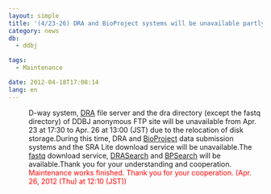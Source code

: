 ```yaml
---
layout: simple
title: '(4/23-26) DRA and BioProject systems will be unavailable partly  '
category: news
db:
  - ddbj

tags:
  - Maintenance

date: 2012-04-18T17:08:14
lang: en
---
```


<dl>
    <dd>D-way system, <a href="/dra/index-e.html" target="_blank">DRA</a> file server and the dra directory (except the fastq directory) of DDBJ anonymous FTP site will be unavailable from Apr. 23 at 17:30 to Apr. 26 at 13:00 (JST) due to the relocation of disk storage.During this time, DRA and <a href="/bioproject/index.html" target="_blank">BioProject</a> data submission systems and the SRA Lite download service will be unavailable.The <a href="ftp://ftp.ddbj.nig.ac.jp/ddbj_database/dra/fastq/" target="_blank">fastq</a> download service, <a href="http://ddbj.nig.ac.jp/DRASearch/" target="_blank">DRASearch</a> and <a href="http://ddbj.nig.ac.jp/BPSearch/" target="_blank">BPSearch</a> will be available.Thank you for your understanding and cooperation.</dd>
    <dd>
        <font color="#ff0000">Maintenance works finished. Thank you for your cooperation. (Apr. 26, 2012 (Thu) at 12:10 (JST))</font>
    </dd>
</dl>
